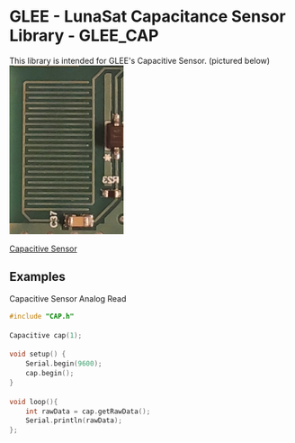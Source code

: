 # GLEE - LunaSat Capacitance Sensor Library - GLEE_CAP
This library is intended for GLEE's Capacitive Sensor. (pictured below)\
![Capacitive Sensor](/Docs/Images/CAP_close_up.jpg)

[Capacitive Sensor]()


## Examples
Capacitive Sensor Analog Read
```C++
#include "CAP.h"

Capacitive cap(1);

void setup() {
	Serial.begin(9600);
	cap.begin();
}

void loop(){
	int rawData = cap.getRawData(); 
	Serial.println(rawData);
};
```
